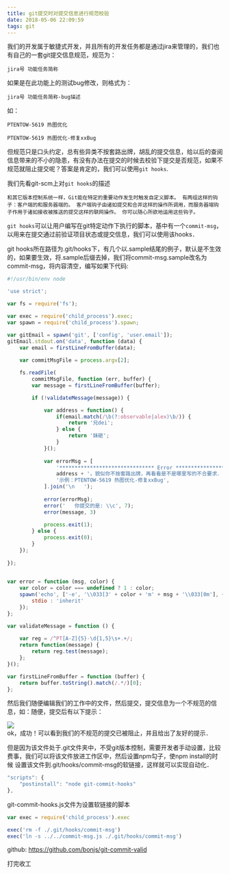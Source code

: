 ```yaml
---
title: git提交时对提交信息进行规范校验
date: 2018-05-06 22:09:59
tags: git
---
```


我们的开发属于敏捷式开发，并且所有的开发任务都是通过jira来管理的，我们也有自己的一套git提交信息规范，规范为：
```
jira号 功能任务简称
```
	
如果是在此功能上的测试bug修改，则格式为：
```
jira号 功能任务简称-bug描述
```
如：
```
PTENTOW-5619 热图优化
```
```
PTENTOW-5619 热图优化-修复xxBug
```
但规范只是口头约定，总有些异类不按套路出牌，胡乱的提交信息，给以后的查阅信息带来的不小的隐患，有没有办法在提交的时候去校验下提交是否规范，如果不规范就阻止提交呢？答案是肯定的，我们可以使用`git hooks`.

我们先看git-scm上对`git hooks`的描述
```
和其它版本控制系统一样，Git能在特定的重要动作发生时触发自定义脚本。 有两组这样的钩子：客户端的和服务器端的。 客户端钩子由诸如提交和合并这样的操作所调用，而服务器端钩子作用于诸如接收被推送的提交这样的联网操作。 你可以随心所欲地运用这些钩子。
```
`git hooks`可以让用户编写在git特定动作下执行的脚本，基中有一个`commit-msg`，以用来在提交通过前验证项目状态或提交信息，我们可以使用该hooks．

git hooks所在路径为.git/hooks下，有几个以.sample结尾的例子，默认是不生效的，如果要生效，将.sample后缀去掉，我们将commit-msg.sample改名为commit-msg，将内容清空，编写如果下代码:

```javascript
#!/usr/bin/env node

'use strict';

var fs = require('fs');

var exec = require('child_process').exec;
var spawn = require('child_process').spawn;

var gitEmail = spawn('git', ['config', 'user.email']);
gitEmail.stdout.on('data', function (data) {
	var email = firstLineFromBuffer(data);
	
	var commitMsgFile = process.argv[2];

	fs.readFile(
		commitMsgFile, function (err, buffer) {
		var message = firstLineFromBuffer(buffer);

		if (!validateMessage(message)) {

			var address = function() {
				if(email.match(/\b(?:observable|alex)\b/)) {
					return '兄dei';
				} else {
					return '妹砸';
				}
			}();
			
			var errorMsg = [
				'******************************* Error *******************************',
				address + '，貌似你不按套路出牌，再看看是不是哪里写的不合要求．',
				'示例：PTENTOW-5619 热图优化-修复xxBug',
			].join('\n   ');
			
			error(errorMsg);
			error('   你提交的是: \\c', 7);
			error(message, 3)
			
			process.exit(1);
		} else {
			process.exit(0);
		}
	});
	
});

	
var error = function (msg, color) {
	var color = color === undefined ? 1 : color;
	spawn('echo', ['-e', '\\033[3' + color + 'm' + msg + '\\033[0m'], {
		stdio : 'inherit'
	});
};

var validateMessage = function () {
	
	var reg = /^PT[A-Z]{5}-\d{1,5}\s+.+/;
	return function(message) {
		return reg.test(message);
	};
}();

var firstLineFromBuffer = function (buffer) {
	return buffer.toString().match(/.*/)[0];
};


```

然后我们随便编辑我们的工作中的文件，然后提交，提交信息为一个不规范的信息，如：随便，提交后有以下提示：

<div>
	<img src="/image/git-commit-valid.png">
</div>
ok，成功！可以看到我们的不规范的提交已被阻止，并且给出了友好的提示．

但是因为该文件处于.git文件夹中，不受git版本控制，需要开发者手动设置，比较费事，我们可以将该文件放进工作区中，然后设置npm勾子，使npm install的时候
设置该文件到.git/hooks/commit-msg的软链接，这样就可以实现自动化．

```javascript
"scripts": {
	"postinstall": "node git-commit-hooks"
},
```

git-commit-hooks.js文件为设置软链接的脚本
```javascript
var exec = require('child_process').exec

exec('rm -f ./.git/hooks/commit-msg')
exec('ln -s ../../commit-msg.js ./.git/hooks/commit-msg')

```
github: https://github.com/bonjs/git-commit-valid

打完收工